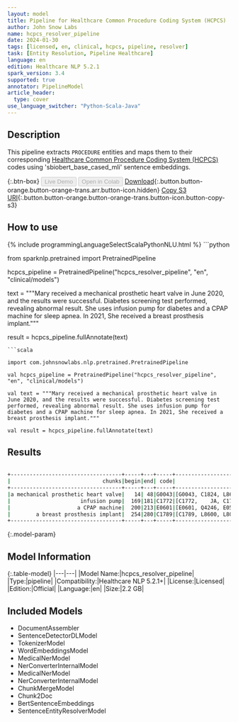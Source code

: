 ```yaml
---
layout: model
title: Pipeline for Healthcare Common Procedure Coding System (HCPCS)
author: John Snow Labs
name: hcpcs_resolver_pipeline
date: 2024-01-30
tags: [licensed, en, clinical, hcpcs, pipeline, resolver]
task: [Entity Resolution, Pipeline Healthcare]
language: en
edition: Healthcare NLP 5.2.1
spark_version: 3.4
supported: true
annotator: PipelineModel
article_header:
  type: cover
use_language_switcher: "Python-Scala-Java"
---
```


## Description

This pipeline extracts `PROCEDURE` entities and maps them to their corresponding [Healthcare Common Procedure Coding System (HCPCS)](https://www.nlm.nih.gov/research/umls/sourcereleasedocs/current/HCPCS/index.html) codes using 'sbiobert_base_cased_mli' sentence embeddings.

{:.btn-box}
<button class="button button-orange" disabled>Live Demo</button>
<button class="button button-orange" disabled>Open in Colab</button>
[Download](https://s3.amazonaws.com/auxdata.johnsnowlabs.com/clinical/models/hcpcs_resolver_pipeline_en_5.2.1_3.4_1706635341241.zip){:.button.button-orange.button-orange-trans.arr.button-icon.hidden}
[Copy S3 URI](s3://auxdata.johnsnowlabs.com/clinical/models/hcpcs_resolver_pipeline_en_5.2.1_3.4_1706635341241.zip){:.button.button-orange.button-orange-trans.button-icon.button-copy-s3}

## How to use



<div class="tabs-box" markdown="1">
{% include programmingLanguageSelectScalaPythonNLU.html %}
```python

from sparknlp.pretrained import PretrainedPipeline

hcpcs_pipeline = PretrainedPipeline("hcpcs_resolver_pipeline", "en", "clinical/models")

text = """Mary received a mechanical prosthetic heart valve in June 2020, and the results were successful. Diabetes screening test performed, revealing abnormal result. She uses infusion pump for diabetes and a CPAP machine for sleep apnea. In 2021, She received a breast prosthesis implant."""

result = hcpcs_pipeline.fullAnnotate(text)

```
```scala

import com.johnsnowlabs.nlp.pretrained.PretrainedPipeline

val hcpcs_pipeline = PretrainedPipeline("hcpcs_resolver_pipeline", "en", "clinical/models")

val text = """Mary received a mechanical prosthetic heart valve in June 2020, and the results were successful. Diabetes screening test performed, revealing abnormal result. She uses infusion pump for diabetes and a CPAP machine for sleep apnea. In 2021, She received a breast prosthesis implant."""

val result = hcpcs_pipeline.fullAnnotate(text)

```
</div>

## Results

```bash

+-----------------------------------+-----+---+-----+-----------------------------------------------------------------+-----------------------------------------------------------------+-----------------------------------------------------------------+
|                             chunks|begin|end| code|                                                        all_codes|                                                      resolutions|                                                    all_distances|
+-----------------------------------+-----+---+-----+-----------------------------------------------------------------+-----------------------------------------------------------------+-----------------------------------------------------------------+
|a mechanical prosthetic heart valve|   14| 48|G0043|[G0043, C1824, L8698, Q0508, C1764, C1883,    AV, V5095, L8699...|[Patients with mechanical prosthetic heart valve, Generator, c...|[0.0384, 0.2283, 0.2375, 0.2393, 0.2434, 0.2587, 0.2515, 0.262...|
|                      infusion pump|  169|181|C1772|[C1772,    JA, C1754, A4220,    SH, B9004, S9007, B9002, C1887...|[Infusion pump, programmable (implantable), Administered intra...|[0.1408, 0.1777, 0.1990, 0.2107, 0.2175, 0.2166, 0.2214, 0.221...|
|                     a CPAP machine|  200|213|E0601|[E0601, Q4246, E0570, E0860, E0942, E0457, C1880, L0972, L0970...|[Continuous positive airway pressure (cpap) device, Coretext o...|[0.1952, 0.2380, 0.2519, 0.2630, 0.2775, 0.2791, 0.2832, 0.304...|
|        a breast prosthesis implant|  254|280|C1789|[C1789, L8600, L8010, L8020, L8031, L8039, A4282, A4281, G9829...|[Prosthesis, breast (implantable), Implantable breast prosthes...|[0.0798, 0.1202, 0.1495, 0.1604, 0.1704, 0.1712, 0.1984, 0.226...|
+-----------------------------------+-----+---+-----+-----------------------------------------------------------------+-----------------------------------------------------------------+-----------------------------------------------------------------+

```

{:.model-param}
## Model Information

{:.table-model}
|---|---|
|Model Name:|hcpcs_resolver_pipeline|
|Type:|pipeline|
|Compatibility:|Healthcare NLP 5.2.1+|
|License:|Licensed|
|Edition:|Official|
|Language:|en|
|Size:|2.2 GB|

## Included Models

- DocumentAssembler
- SentenceDetectorDLModel
- TokenizerModel
- WordEmbeddingsModel
- MedicalNerModel
- NerConverterInternalModel
- MedicalNerModel
- NerConverterInternalModel
- ChunkMergeModel
- Chunk2Doc
- BertSentenceEmbeddings
- SentenceEntityResolverModel